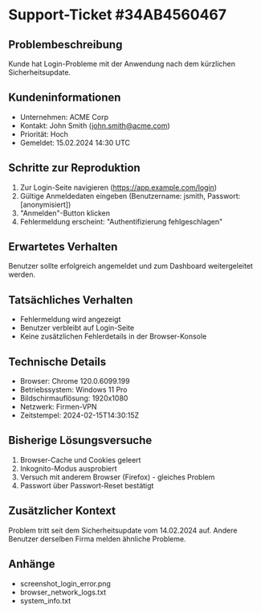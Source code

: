 # Support-Ticket #34AB4560467

## Problembeschreibung
Kunde hat Login-Probleme mit der Anwendung nach dem kürzlichen Sicherheitsupdate.

## Kundeninformationen
- Unternehmen: ACME Corp
- Kontakt: John Smith (john.smith@acme.com)
- Priorität: Hoch
- Gemeldet: 15.02.2024 14:30 UTC

## Schritte zur Reproduktion
1. Zur Login-Seite navigieren (https://app.example.com/login)
2. Gültige Anmeldedaten eingeben (Benutzername: jsmith, Passwort: [anonymisiert])
3. "Anmelden"-Button klicken
4. Fehlermeldung erscheint: "Authentifizierung fehlgeschlagen"

## Erwartetes Verhalten
Benutzer sollte erfolgreich angemeldet und zum Dashboard weitergeleitet werden.

## Tatsächliches Verhalten
- Fehlermeldung wird angezeigt
- Benutzer verbleibt auf Login-Seite
- Keine zusätzlichen Fehlerdetails in der Browser-Konsole

## Technische Details
- Browser: Chrome 120.0.6099.199
- Betriebssystem: Windows 11 Pro
- Bildschirmauflösung: 1920x1080
- Netzwerk: Firmen-VPN
- Zeitstempel: 2024-02-15T14:30:15Z

## Bisherige Lösungsversuche
1. Browser-Cache und Cookies geleert
2. Inkognito-Modus ausprobiert
3. Versuch mit anderem Browser (Firefox) - gleiches Problem
4. Passwort über Passwort-Reset bestätigt

## Zusätzlicher Kontext
Problem tritt seit dem Sicherheitsupdate vom 14.02.2024 auf.
Andere Benutzer derselben Firma melden ähnliche Probleme.

## Anhänge
- screenshot_login_error.png
- browser_network_logs.txt
- system_info.txt
